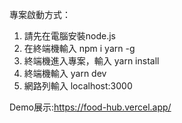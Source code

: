 專案啟動方式：

1. 請先在電腦安裝node.js
2. 在終端機輸入 npm i yarn -g
3. 終端機進入專案，輸入 yarn install
4. 終端機輸入 yarn dev
5. 網路列輸入 localhost:3000

Demo展示:https://food-hub.vercel.app/

